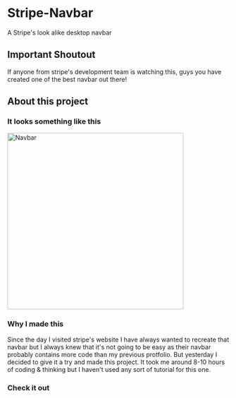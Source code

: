 # Stripe-Navbar
A Stripe's look alike desktop navbar

## Important Shoutout
If anyone from stripe's development team is watching this, guys you have created one of the best navbar out there!

## About this project 

### It looks something like this 
<img align="center" alt="Navbar" width="400" src="https://user-images.githubusercontent.com/106656982/214255660-f1dff1d9-d959-460c-8ed7-aa92a5ee8dfc.png">

### Why I made this
Since the day I visited stripe's website I have always wanted to recreate that navbar but I always knew that it's not going to be easy as their navbar probably contains more code than my previous protfolio. But yesterday I decided to give it a try and made this project. It took me around 8-10 hours of coding & thinking but I haven't used any sort of tutorial for this one. 

### Check it out 
